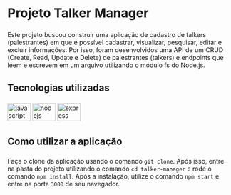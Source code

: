 <h1 align="left">Projeto Talker Manager</h1>

###

<p align="left">Este projeto buscou construir uma aplicação de cadastro de talkers (palestrantes) em que é possível cadastrar, visualizar, pesquisar, editar e excluir informações. Por isso, foram desenvolvidos uma API de um CRUD (Create, Read, Update e Delete) de palestrantes (talkers) e endpoints que leem e escrevem  em um arquivo utilizando o módulo fs do Node.js.</p>

###

<h2 align="left">Tecnologias utilizadas</h2>

###

<div align="left">
  <img src="https://cdn.jsdelivr.net/gh/devicons/devicon/icons/javascript/javascript-original.svg" height="40" width="52" alt="javascript logo"  />
  <img src="https://cdn.jsdelivr.net/gh/devicons/devicon/icons/nodejs/nodejs-original.svg" height="40" width="52" alt="nodejs logo"  />
  <img src="https://cdn.jsdelivr.net/gh/devicons/devicon/icons/express/express-original.svg" height="40" width="52" alt="express logo"  />
</div>

###

<h2 align="left">Como utilizar a aplicação</h2>

###

Faça o clone da aplicação usando o comando `git clone`. Após isso, entre na pasta do projeto utilizando o comando `cd talker-manager` e rode o comando `npm install`. Após a instalação, utilize o comando `npm start` e entre na porta `3000` de seu navegador.

###
